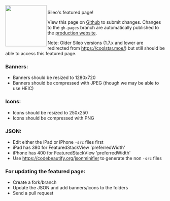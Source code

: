 <img align="left" src="http://getsileo.app/img/icon.png" width="130" height="130"/>

Sileo's featured page!

View this page on [Github](https://github.com/Sileo/featuredpage) to submit changes. Changes to the `gh-pages` branch are automatically published to the [production website](https://featuredpage.getsileo.app/).

Note: Older Sileo versions (1.7.x and lower are redirected from https://coolstar.moe/) but still should be able to access this featured page.

### Banners:

* Banners should be resized to 1280x720
* Banners should be compressed with JPEG (though we may be able to use HEIC)

### Icons:

* Icons should be resized to 250x250
* Icons should be compressed with PNG

### JSON:

* Edit either the iPad or iPhone `-src` files first
* iPad has 380 for FeaturedStackView 'preferredWidth'
* iPhone has 400 for FeaturedStackView 'preferredWidth'
* Use https://codebeautify.org/jsonminifier to generate the non `-src` files

### For updating the featured page:

* Create a fork/branch
* Update the JSON and add banners/icons to the folders
* Send a pull request
